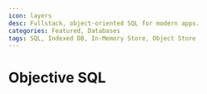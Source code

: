 ```yaml
---
icon: layers
desc: Fullstack, object-oriented SQL for modern apps.
categories: Featured, Databases
tags: SQL, Indexed DB, In-Memory Store, Object Store
---
```

# Objective SQL